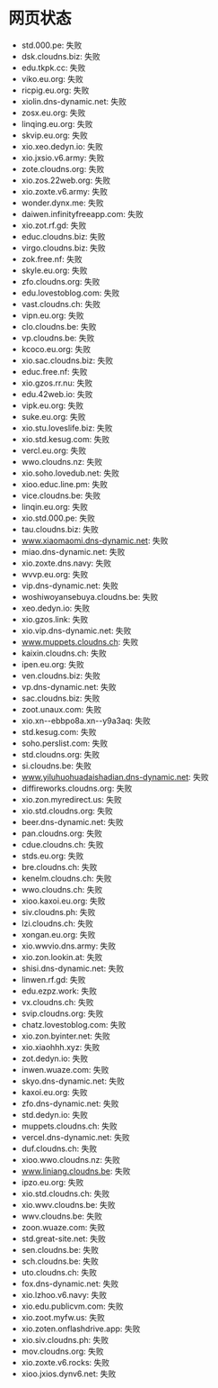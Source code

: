 # 网页状态
- std.000.pe: 失败
- dsk.cloudns.biz: 失败
- edu.tkpk.cc: 失败
- viko.eu.org: 失败
- ricpig.eu.org: 失败
- xiolin.dns-dynamic.net: 失败
- zosx.eu.org: 失败
- linqing.eu.org: 失败
- skvip.eu.org: 失败
- xio.xeo.dedyn.io: 失败
- xio.jxsio.v6.army: 失败
- zote.cloudns.org: 失败
- xio.zos.22web.org: 失败
- xio.zoxte.v6.army: 失败
- wonder.dynx.me: 失败
- daiwen.infinityfreeapp.com: 失败
- xio.zot.rf.gd: 失败
- educ.cloudns.biz: 失败
- virgo.cloudns.biz: 失败
- zok.free.nf: 失败
- skyle.eu.org: 失败
- zfo.cloudns.org: 失败
- edu.lovestoblog.com: 失败
- vast.cloudns.ch: 失败
- vipn.eu.org: 失败
- clo.cloudns.be: 失败
- vp.cloudns.be: 失败
- kcoco.eu.org: 失败
- xio.sac.cloudns.biz: 失败
- educ.free.nf: 失败
- xio.gzos.rr.nu: 失败
- edu.42web.io: 失败
- vipk.eu.org: 失败
- suke.eu.org: 失败
- xio.stu.loveslife.biz: 失败
- xio.std.kesug.com: 失败
- vercl.eu.org: 失败
- wwo.cloudns.nz: 失败
- xio.soho.lovedub.net: 失败
- xioo.educ.line.pm: 失败
- vice.cloudns.be: 失败
- linqin.eu.org: 失败
- xio.std.000.pe: 失败
- tau.cloudns.biz: 失败
- www.xiaomaomi.dns-dynamic.net: 失败
- miao.dns-dynamic.net: 失败
- xio.zoxte.dns.navy: 失败
- wvvp.eu.org: 失败
- vip.dns-dynamic.net: 失败
- woshiwoyansebuya.cloudns.be: 失败
- xeo.dedyn.io: 失败
- xio.gzos.link: 失败
- xio.vip.dns-dynamic.net: 失败
- www.muppets.cloudns.ch: 失败
- kaixin.cloudns.ch: 失败
- ipen.eu.org: 失败
- ven.cloudns.biz: 失败
- vp.dns-dynamic.net: 失败
- sac.cloudns.biz: 失败
- zoot.unaux.com: 失败
- xio.xn--ebbpo8a.xn--y9a3aq: 失败
- std.kesug.com: 失败
- soho.perslist.com: 失败
- std.cloudns.org: 失败
- si.cloudns.be: 失败
- www.yiluhuohuadaishadian.dns-dynamic.net: 失败
- diffireworks.cloudns.org: 失败
- xio.zon.myredirect.us: 失败
- xio.std.cloudns.org: 失败
- beer.dns-dynamic.net: 失败
- pan.cloudns.org: 失败
- cdue.cloudns.ch: 失败
- stds.eu.org: 失败
- bre.cloudns.ch: 失败
- kenelm.cloudns.ch: 失败
- wwo.cloudns.ch: 失败
- xioo.kaxoi.eu.org: 失败
- siv.cloudns.ph: 失败
- lzi.cloudns.ch: 失败
- xongan.eu.org: 失败
- xio.wwvio.dns.army: 失败
- xio.zon.lookin.at: 失败
- shisi.dns-dynamic.net: 失败
- linwen.rf.gd: 失败
- edu.ezpz.work: 失败
- vx.cloudns.ch: 失败
- svip.cloudns.org: 失败
- chatz.lovestoblog.com: 失败
- xio.zon.byinter.net: 失败
- xio.xiaohhh.xyz: 失败
- zot.dedyn.io: 失败
- inwen.wuaze.com: 失败
- skyo.dns-dynamic.net: 失败
- kaxoi.eu.org: 失败
- zfo.dns-dynamic.net: 失败
- std.dedyn.io: 失败
- muppets.cloudns.ch: 失败
- vercel.dns-dynamic.net: 失败
- duf.cloudns.ch: 失败
- xioo.wwo.cloudns.nz: 失败
- www.liniang.cloudns.be: 失败
- ipzo.eu.org: 失败
- xio.std.cloudns.ch: 失败
- xio.wwv.cloudns.be: 失败
- wwv.cloudns.be: 失败
- zoon.wuaze.com: 失败
- std.great-site.net: 失败
- sen.cloudns.be: 失败
- sch.cloudns.be: 失败
- uto.cloudns.ch: 失败
- fox.dns-dynamic.net: 失败
- xio.lzhoo.v6.navy: 失败
- xio.edu.publicvm.com: 失败
- xio.zoot.myfw.us: 失败
- xio.zoten.onflashdrive.app: 失败
- xio.siv.cloudns.ph: 失败
- mov.cloudns.org: 失败
- xio.zoxte.v6.rocks: 失败
- xioo.jxios.dynv6.net: 失败
